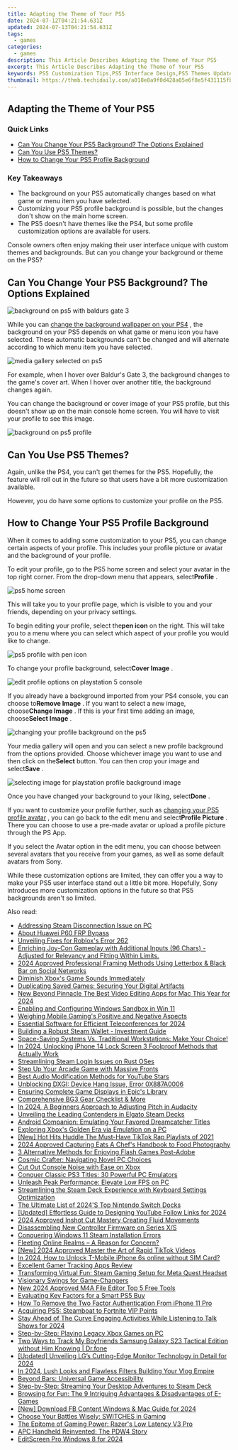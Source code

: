 ```yaml
---
title: Adapting the Theme of Your PS5
date: 2024-07-12T04:21:54.631Z
updated: 2024-07-13T04:21:54.631Z
tags:
  - games
categories:
  - games
description: This Article Describes Adapting the Theme of Your PS5
excerpt: This Article Describes Adapting the Theme of Your PS5
keywords: PS5 Customization Tips,PS5 Interface Design,PS5 Themes Update Guide,Enhancing PS5 Aesthetics,Personalize Your PS5,Optimal PS5 Visuals,PS5 Theme Creation Ideas
thumbnail: https://thmb.techidaily.com/a018e8a9f0d428a05e6f8e5f431115fbc243ce5256805ecd4c390c919b578ebe.jpg
---
```


## Adapting the Theme of Your PS5

### Quick Links

* [Can You Change Your PS5 Background? The Options Explained](#can-you-change-your-ps5-background-the-options-explained)
* [Can You Use PS5 Themes?](#can-you-use-ps5-themes)
* [How to Change Your PS5 Profile Background](#how-to-change-your-ps5-profile-background)

### Key Takeaways

* The background on your PS5 automatically changes based on what game or menu item you have selected.
* Customizing your PS5 profile background is possible, but the changes don't show on the main home screen.
* The PS5 doesn't have themes like the PS4, but some profile customization options are available for users.

 Console owners often enjoy making their user interface unique with custom themes and backgrounds. But can you change your background or theme on the PS5?

## Can You Change Your PS5 Background? The Options Explained

![background on ps5 with baldurs gate 3](https://static1.makeuseofimages.com/wordpress/wp-content/uploads/2024/02/background-on-ps5.jpg)

 While you can [change the background wallpaper on your PS4](https://www.makeuseof.com/how-to-change-ps4-wallpaper/) , the background on your PS5 depends on what game or menu icon you have selected. These automatic backgrounds can't be changed and will alternate according to which menu item you have selected.

![media gallery selected on ps5](https://static1.makeuseofimages.com/wordpress/wp-content/uploads/2024/02/media-gallery-selected-on-ps5.jpg)

 For example, when I hover over Baldur's Gate 3, the background changes to the game's cover art. When I hover over another title, the background changes again.

 You can change the background or cover image of your PS5 profile, but this doesn't show up on the main console home screen. You will have to visit your profile to see this image.

![background on ps5 profile](https://static1.makeuseofimages.com/wordpress/wp-content/uploads/2024/02/background-on-ps5-profile.jpg)

## Can You Use PS5 Themes?

 Again, unlike the PS4, you can't get themes for the PS5\. Hopefully, the feature will roll out in the future so that users have a bit more customization available.

 However, you do have some options to customize your profile on the PS5.

## How to Change Your PS5 Profile Background

 When it comes to adding some customization to your PS5, you can change certain aspects of your profile. This includes your profile picture or avatar and the background of your profile.

 To edit your profile, go to the PS5 home screen and select your avatar in the top right corner. From the drop-down menu that appears, select**Profile** .

![ps5 home screen](https://static1.makeuseofimages.com/wordpress/wp-content/uploads/2024/02/ps5-home-screen.jpg)

 This will take you to your profile page, which is visible to you and your friends, depending on your privacy settings.

 To begin editing your profile, select the**pen icon** on the right. This will take you to a menu where you can select which aspect of your profile you would like to change.

![ps5 profile with pen icon](https://static1.makeuseofimages.com/wordpress/wp-content/uploads/2024/02/ps5-profile-with-pen-icon.jpg)

 To change your profile background, select**Cover Image** .

![edit profile options on playstation 5 console](https://static1.makeuseofimages.com/wordpress/wp-content/uploads/2024/02/edit-profile-options-on-playstation-5-console.jpg)

 If you already have a background imported from your PS4 console, you can choose to**Remove Image** . If you want to select a new image, choose**Change Image** . If this is your first time adding an image, choose**Select Image** .

![changing your profile background on the ps5](https://static1.makeuseofimages.com/wordpress/wp-content/uploads/2024/02/changing-your-profile-background-on-the-ps5.jpg)

 Your media gallery will open and you can select a new profile background from the options provided. Choose whichever image you want to use and then click on the**Select** button. You can then crop your image and select**Save** .

![selecting image for playstation profile background image](https://static1.makeuseofimages.com/wordpress/wp-content/uploads/2024/02/selecting-image-for-playstation-profile-background-image.jpg)

 Once you have changed your background to your liking, select**Done** .

 If you want to customize your profile further, such as [changing your PS5 profile avatar](https://www.makeuseof.com/how-to-change-ps5-profile-picture-avatar-cover-image/) , you can go back to the edit menu and select**Profile Picture** . There you can choose to use a pre-made avatar or upload a profile picture through the PS App.

 If you select the Avatar option in the edit menu, you can choose between several avatars that you receive from your games, as well as some default avatars from Sony.

 While these customization options are limited, they can offer you a way to make your PS5 user interface stand out a little bit more. Hopefully, Sony introduces more customization options in the future so that PS5 backgrounds aren't so limited.


<ins class="adsbygoogle"
     style="display:block"
     data-ad-format="autorelaxed"
     data-ad-client="ca-pub-7571918770474297"
     data-ad-slot="1223367746"></ins>



<ins class="adsbygoogle"
     style="display:block"
     data-ad-client="ca-pub-7571918770474297"
     data-ad-slot="8358498916"
     data-ad-format="auto"
     data-full-width-responsive="true"></ins>



<span class="atpl-alsoreadstyle">Also read:</span>
<div><ul>
<li><a href="https://games-able.techidaily.com/addressing-steam-disconnection-issue-on-pc/"><u>Addressing Steam Disconnection Issue on PC</u></a></li>
<li><a href="https://android-frp.techidaily.com/about-huawei-p60-frp-bypass-by-drfone-android/"><u>About Huawei P60 FRP Bypass</u></a></li>
<li><a href="https://games-able.techidaily.com/unveiling-fixes-for-robloxs-error-262/"><u>Unveiling Fixes for Roblox's Error 262</u></a></li>
<li><a href="https://games-able.techidaily.com/1719170370005-enriching-joy-con-gameplay-with-additional-inputs-96-chars-adjusted-for-relevancy-and-fitting-within-limits/"><u>Enriching Joy-Con Gameplay with Additional Inputs (96 Chars) - Adjusted for Relevancy and Fitting Within Limits.</u></a></li>
<li><a href="https://facebook-videos.techidaily.com/2024-approved-professional-framing-methods-using-letterbox-and-black-bar-on-social-networks/"><u>2024 Approved  Professional Framing Methods  Using Letterbox & Black Bar on Social Networks</u></a></li>
<li><a href="https://games-able.techidaily.com/diminish-xboxs-game-sounds-immediately/"><u>Diminish Xbox's Game Sounds Immediately</u></a></li>
<li><a href="https://games-able.techidaily.com/duplicating-saved-games-securing-your-digital-artifacts/"><u>Duplicating Saved Games: Securing Your Digital Artifacts</u></a></li>
<li><a href="https://video-ai-editor.techidaily.com/new-beyond-pinnacle-the-best-video-editing-apps-for-mac-this-year-for-2024/"><u>New Beyond Pinnacle The Best Video Editing Apps for Mac This Year for 2024</u></a></li>
<li><a href="https://win11.techidaily.com/enabling-and-configuring-windows-sandbox-in-win-11/"><u>Enabling and Configuring Windows Sandbox in Win 11</u></a></li>
<li><a href="https://games-able.techidaily.com/weighing-mobile-gamings-positive-and-negative-aspects/"><u>Weighing Mobile Gaming's Positive and Negative Aspects</u></a></li>
<li><a href="https://video-screen-grab.techidaily.com/essential-software-for-efficient-teleconferences-for-2024/"><u>Essential Software for Efficient Teleconferences for 2024</u></a></li>
<li><a href="https://games-able.techidaily.com/building-a-robust-steam-wallet-investment-guide/"><u>Building a Robust Steam Wallet - Investment Guide</u></a></li>
<li><a href="https://games-able.techidaily.com/1719168126928-space-saving-systems-vs-traditional-workstations-make-your-choice/"><u>Space-Saving Systems Vs. Traditional Workstations: Make Your Choice!</u></a></li>
<li><a href="https://ios-unlock.techidaily.com/in-2024-unlocking-iphone-14-lock-screen-3-foolproof-methods-that-actually-work-by-drfone-ios/"><u>In 2024, Unlocking iPhone 14 Lock Screen 3 Foolproof Methods that Actually Work</u></a></li>
<li><a href="https://games-able.techidaily.com/streamlining-steam-login-issues-on-rust-oses/"><u>Streamlining Steam Login Issues on Rust OSes</u></a></li>
<li><a href="https://games-able.techidaily.com/step-up-your-arcade-game-with-massive-fronts/"><u>Step Up Your Arcade Game with Massive Fronts</u></a></li>
<li><a href="https://youtube-clips.techidaily.com/best-audio-modification-methods-for-youtube-stars/"><u>Best Audio Modification Methods for YouTube Stars</u></a></li>
<li><a href="https://games-able.techidaily.com/unblocking-dxgi-device-hang-issue-error-0x887a0006/"><u>Unblocking DXGI: Device Hang Issue, Error 0X887A0006</u></a></li>
<li><a href="https://games-able.techidaily.com/ensuring-complete-game-displays-in-epics-library/"><u>Ensuring Complete Game Displays in Epic's Library</u></a></li>
<li><a href="https://games-able.techidaily.com/comprehensive-bg3-gear-checklist-and-more/"><u>Comprehensive BG3 Gear Checklist & More</u></a></li>
<li><a href="https://audio-editing.techidaily.com/in-2024-a-beginners-approach-to-adjusting-pitch-in-audacity/"><u>In 2024, A Beginners Approach to Adjusting Pitch in Audacity</u></a></li>
<li><a href="https://games-able.techidaily.com/unveiling-the-leading-contenders-in-elgato-steam-decks/"><u>Unveiling the Leading Contenders in Elgato Steam Decks</u></a></li>
<li><a href="https://games-able.techidaily.com/android-companion-emulating-your-favored-dreamcatcher-titles/"><u>Android Companion: Emulating Your Favored Dreamcatcher Titles</u></a></li>
<li><a href="https://games-able.techidaily.com/exploring-xboxs-golden-era-via-emulation-on-a-pc/"><u>Exploring Xbox's Golden Era via Emulation on a PC</u></a></li>
<li><a href="https://tiktok-videos.techidaily.com/new-hot-hits-huddle-the-must-have-tiktok-rap-playlists-of-2021/"><u>[New] Hot Hits Huddle  The Must-Have TikTok Rap Playlists of 2021</u></a></li>
<li><a href="https://fox-http.techidaily.com/2024-approved-capturing-eats-a-chefs-handbook-to-food-photography/"><u>2024 Approved  Capturing Eats  A Chef's Handbook to Food Photography</u></a></li>
<li><a href="https://games-able.techidaily.com/3-alternative-methods-for-enjoying-flash-games-post-adobe/"><u>3 Alternative Methods for Enjoying Flash Games Post-Adobe</u></a></li>
<li><a href="https://games-able.techidaily.com/cosmic-crafter-navigating-novel-pc-choices/"><u>Cosmic Crafter: Navigating Novel PC Choices</u></a></li>
<li><a href="https://games-able.techidaily.com/cut-out-console-noise-with-ease-on-xbox/"><u>Cut Out Console Noise with Ease on Xbox</u></a></li>
<li><a href="https://games-able.techidaily.com/conquer-classic-ps3-titles-30-powerful-pc-emulators/"><u>Conquer Classic PS3 Titles: 30 Powerful PC Emulators</u></a></li>
<li><a href="https://games-able.techidaily.com/unleash-peak-performance-elevate-low-fps-on-pc/"><u>Unleash Peak Performance: Elevate Low FPS on PC</u></a></li>
<li><a href="https://games-able.techidaily.com/streamlining-the-steam-deck-experience-with-keyboard-settings-optimization/"><u>Streamlining the Steam Deck Experience with Keyboard Settings Optimization</u></a></li>
<li><a href="https://games-able.techidaily.com/the-ultimate-list-of-2024s-top-nintendo-switch-docks/"><u>The Ultimate List of 2024'S Top Nintendo Switch Docks</u></a></li>
<li><a href="https://facebook-record-videos.techidaily.com/updated-effortless-guide-to-designing-youtube-follow-links-for-2024/"><u>[Updated] Effortless Guide to Designing YouTube Follow Links for 2024</u></a></li>
<li><a href="https://extra-approaches.techidaily.com/2024-approved-inshot-cut-mastery-creating-fluid-movements/"><u>2024 Approved  Inshot Cut Mastery  Creating Fluid Movements</u></a></li>
<li><a href="https://games-able.techidaily.com/disassembling-new-controller-firmware-on-series-xs/"><u>Disassembling New Controller Firmware on Series X/S</u></a></li>
<li><a href="https://games-able.techidaily.com/conquering-windows-11-steam-installation-errors/"><u>Conquering Windows 11 Steam Installation Errors</u></a></li>
<li><a href="https://games-able.techidaily.com/fleeting-online-realms-a-reason-for-concern/"><u>Fleeting Online Realms – A Reason for Concern?</u></a></li>
<li><a href="https://tiktok-videos.techidaily.com/new-2024-approved-master-the-art-of-rapid-tiktok-videos/"><u>[New] 2024 Approved  Master the Art of Rapid TikTok Videos</u></a></li>
<li><a href="https://sim-unlock.techidaily.com/in-2024-how-to-unlock-t-mobile-iphone-6s-online-without-sim-card-by-drfone-ios/"><u>In 2024, How to Unlock T-Mobile iPhone 6s online without SIM Card?</u></a></li>
<li><a href="https://games-able.techidaily.com/excellent-gamer-tracking-apps-review/"><u>Excellent Gamer Tracking Apps Review</u></a></li>
<li><a href="https://games-able.techidaily.com/transforming-virtual-fun-steam-gaming-setup-for-meta-quest-headset/"><u>Transforming Virtual Fun: Steam Gaming Setup for Meta Quest Headset</u></a></li>
<li><a href="https://games-able.techidaily.com/visionary-swings-for-game-changers/"><u>Visionary Swings for Game-Changers</u></a></li>
<li><a href="https://video-content-creator.techidaily.com/new-2024-approved-m4a-file-editor-top-5-free-tools/"><u>New 2024 Approved M4A File Editor Top 5 Free Tools</u></a></li>
<li><a href="https://games-able.techidaily.com/evaluating-key-factors-for-a-smart-ps5-buy/"><u>Evaluating Key Factors for a Smart PS5 Buy</u></a></li>
<li><a href="https://apple-account.techidaily.com/how-to-remove-the-two-factor-authentication-from-iphone-11-pro-by-drfone-ios/"><u>How To Remove the Two Factor Authentication From iPhone 11 Pro</u></a></li>
<li><a href="https://games-able.techidaily.com/acquiring-ps5-steamboat-to-fortnite-vip-points/"><u>Acquiring PS5: Steamboat to Fortnite VIP Points</u></a></li>
<li><a href="https://extra-support.techidaily.com/stay-ahead-of-the-curve-engaging-activities-while-listening-to-talk-shows-for-2024/"><u>Stay Ahead of The Curve  Engaging Activities While Listening to Talk Shows for 2024</u></a></li>
<li><a href="https://games-able.techidaily.com/step-by-step-playing-legacy-xbox-games-on-pc/"><u>Step-by-Step: Playing Legacy Xbox Games on PC</u></a></li>
<li><a href="https://android-location-track.techidaily.com/two-ways-to-track-my-boyfriends-samsung-galaxy-s23-tactical-edition-without-him-knowing-drfone-by-drfone-virtual-android/"><u>Two Ways to Track My Boyfriends Samsung Galaxy S23 Tactical Edition without Him Knowing | Dr.fone</u></a></li>
<li><a href="https://fox-access.techidaily.com/updated-unveiling-lgs-cutting-edge-monitor-technology-in-detail-for-2024/"><u>[Updated] Unveiling LG’s Cutting-Edge Monitor Technology in Detail for 2024</u></a></li>
<li><a href="https://youtube-stream.techidaily.com/in-2024-lush-looks-and-flawless-filters-building-your-vlog-empire/"><u>In 2024, Lush Looks and Flawless Filters  Building Your Vlog Empire</u></a></li>
<li><a href="https://games-able.techidaily.com/beyond-bars-universal-game-accessibility/"><u>Beyond Bars: Universal Game Accessibility</u></a></li>
<li><a href="https://games-able.techidaily.com/step-by-step-streaming-your-desktop-adventures-to-steam-deck/"><u>Step-by-Step: Streaming Your Desktop Adventures to Steam Deck</u></a></li>
<li><a href="https://games-able.techidaily.com/browsing-for-fun-the-9-intriguing-advantages-and-disadvantages-of-e-games/"><u>Browsing for Fun: The 9 Intriguing Advantages & Disadvantages of E-Games</u></a></li>
<li><a href="https://facebook-video-recording.techidaily.com/new-download-fb-content-windows-and-mac-guide-for-2024/"><u>[New] Download FB Content  Windows & Mac Guide for 2024</u></a></li>
<li><a href="https://games-able.techidaily.com/choose-your-battles-wisely-switches-in-gaming/"><u>Choose Your Battles Wisely: SWITCHES in Gaming</u></a></li>
<li><a href="https://games-able.techidaily.com/the-epitome-of-gaming-power-razers-low-latency-v3-pro/"><u>The Epitome of Gaming Power: Razer's Low Latency V3 Pro</u></a></li>
<li><a href="https://games-able.techidaily.com/apc-handheld-reinvented-the-pdw4-story/"><u>APC Handheld Reinvented: The PDW4 Story</u></a></li>
<li><a href="https://vp-tips.techidaily.com/editscreen-pro-windows-8-for-2024/"><u>EditScreen Pro Windows 8 for 2024</u></a></li>
</ul></div>
